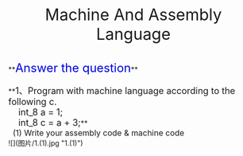 <center><font size="6">Machine And Assembly Language</font></center><br><br>
**<font size="5" color="#0000dd">Answer the question</font>**<br><br>
**<font size="4">1、Program with machine language according to the following c.<br>&nbsp;&nbsp;&nbsp;&nbsp;int_8 a = 1;<br>&nbsp;&nbsp;&nbsp;&nbsp;int_8 c = a + 3;</font>**<br>
<font size="3">&nbsp;&nbsp;(1) Write your assembly code & machine code</font><br>
![](图片/1.(1).jpg "1.(1)")




<font size="3"></font>
&nbsp;&nbsp;&nbsp;&nbsp;